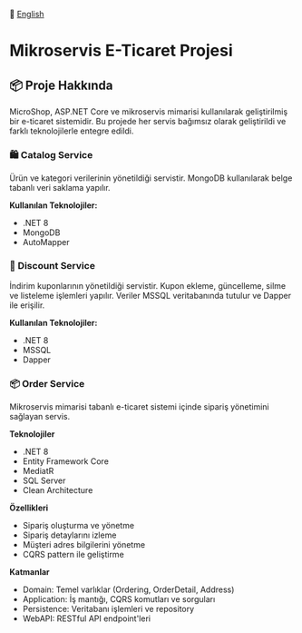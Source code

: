 📖 [English](README.en.md)

# Mikroservis E-Ticaret Projesi

## 📦 Proje Hakkında
MicroShop, ASP.NET Core ve mikroservis mimarisi kullanılarak geliştirilmiş bir e-ticaret sistemidir. Bu projede her servis bağımsız olarak geliştirildi ve farklı teknolojilerle entegre edildi.

### 🛍️ Catalog Service  
Ürün ve kategori verilerinin yönetildiği servistir. MongoDB kullanılarak belge tabanlı veri saklama yapılır.

**Kullanılan Teknolojiler:**
- .NET 8  
- MongoDB  
- AutoMapper  

### 🧾 Discount Service  
İndirim kuponlarının yönetildiği servistir. Kupon ekleme, güncelleme, silme ve listeleme işlemleri yapılır. Veriler MSSQL veritabanında tutulur ve Dapper ile erişilir.

**Kullanılan Teknolojiler:**
- .NET 8  
- MSSQL  
- Dapper 

### 📦 Order Service

Mikroservis mimarisi tabanlı e-ticaret sistemi içinde sipariş yönetimini sağlayan servis.

**Teknolojiler**
- .NET 8
- Entity Framework Core
- MediatR
- SQL Server
- Clean Architecture
  
**Özellikleri**
- Sipariş oluşturma ve yönetme
-	Sipariş detaylarını izleme
-	Müşteri adres bilgilerini yönetme
-	CQRS pattern ile geliştirme

**Katmanlar**
-	Domain: Temel varlıklar (Ordering, OrderDetail, Address)
-	Application: İş mantığı, CQRS komutları ve sorguları
-	Persistence: Veritabanı işlemleri ve repository
-	WebAPI: RESTful API endpoint'leri
